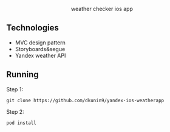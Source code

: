 <p align="center">  
weather checker ios app
</p>


## Technologies

* MVC design pattern
* Storyboards&segue
* Yandex weather API


## Running

Step 1:
```
git clone https://github.com/dkunin9/yandex-ios-weatherapp
```

Step 2: 
```
pod install
```
